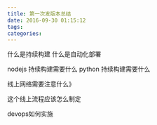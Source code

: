 ```yaml
---
title: 第一次发版本总结
date: 2016-09-30 01:15:12
tags:
categories:
---
```


什么是持续构建 什么是自动化部署


nodejs 持续构建需要什么 python 持续构建需要什么

线上网络需要注意什么》

这个线上流程应该怎么制定


devops如何实施